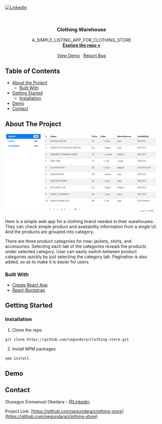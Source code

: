 
[![LinkedIn][linkedin-shield]][linkedin-url]



<!-- PROJECT INFO -->
<br />
<p align="center">

  <h3 align="center">Clothing Warehouse</h3>

  <p align="center">
    A_SIMPLE_LISTING_APP_FOR_CLOTHING_STORE
    <br />
    <a href="https://github.com/segundara/clothing-store"><strong>Explore the repo »</strong></a>
    <br />
    <br />
    <a href="https://clothing-warehouse.herokuapp.com/">View Demo</a>
    ·
    <a href="https://github.com/segundara/clothing-store/issues">Report Bug</a>
  </p>
</p>



<!-- TABLE OF CONTENTS -->
## Table of Contents

* [About the Project](#about-the-project)
  * [Built With](#built-with)
* [Getting Started](#getting-started)
  * [Installation](#installation)
* [Demo](#demo)
* [Contact](#contact)



<!-- ABOUT THE PROJECT -->
## About The Project

[![Product Name Screen Shot][product-screenshot]](https://clothing-warehouse.herokuapp.com/)

Here is a simple web app for a clothing brand needed in their warehouses. They can check simple product and availability information from a single UI. And the products are grouped into category. 

There are three product categories for now: jackets, shirts, and accessories. Selecting each tab of the categories reveals the products under selected category. User can easily switch between product categories quickly by just selecting the category tab. Pagination is also added, so as to make it is easier for users.



### Built With

* [Create React App](https://github.com/facebook/create-react-app)
* [React-Bootstrap](https://react-bootstrap.github.io/)



<!-- GETTING STARTED -->
## Getting Started

### Installation

1. Clone the repo
```sh
git clone https://github.com/segundara/clothing-store.git
```
2. Install NPM packages
```sh
npm install
```

<!-- DEMO -->
## Demo


<!-- CONTACT -->
## Contact

Olusegun Emmanuel Okedara - [@Linkedin](https://www.linkedin.com/in/olusegunemmanuelokedara/)

Project Link: [https://github.com/segundara/clothing-store](https://github.com/segundara/clothing-store)





<!-- MARKDOWN LINKS & IMAGES -->
[linkedin-shield]: https://img.shields.io/badge/-LinkedIn-black.svg?style=flat-square&logo=linkedin&colorB=555
[linkedin-url]: https://www.linkedin.com/in/olusegunemmanuelokedara/
[product-screenshot]: https://github.com/segundara/clothing-store/blob/main/public/screenshot.PNG
